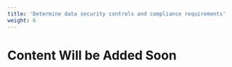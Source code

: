 ```yaml
---
title: 'Determine data security controls and compliance requirements'
weight: 6
---
```


# Content Will be Added Soon